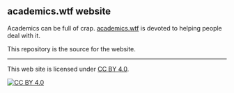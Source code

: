 ## academics.wtf website

Academics can be full of crap. [academics.wtf](https://academics.wtf) is devoted to helping people
deal with it.

This repository is the source for the website.

---

This web site is licensed under
[CC BY 4.0](https://creativecommons.org/licenses/by/4.0/).

[![CC BY 4.0](https://licensebuttons.net/l/by/4.0/88x31.png)](https://creativecommons.org/licenses/by/4.0/)
